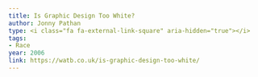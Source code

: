 ```yaml
---
title: Is Graphic Design Too White?
author: Jonny Pathan
type: <i class="fa fa-external-link-square" aria-hidden="true"></i>
tags:
- Race
year: 2006
link: https://watb.co.uk/is-graphic-design-too-white/
---
```

